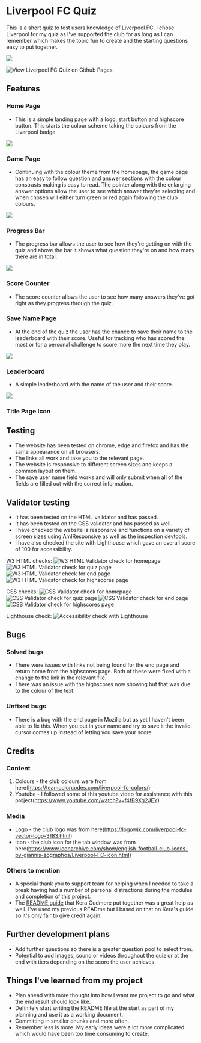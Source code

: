 # Liverpool FC Quiz
This is a short quiz to test users knowledge of Liverpool FC. I chose Liverpool for my quiz as I've supported the club for as long as I can remember which makes the topic fun to create and the starting questions easy to put together.

![](documentation/responsive.jpg)  

![View Liverpool FC Quiz on Github Pages](https://github.com/harry-c26/lfc-quiz)

##  Features

### Home Page

*  This is a simple landing page with a logo, start button and highscore button. This starts the colour scheme taking the colours from the Liverpool badge.  

![](documentation/homepage.jpg)

### Game Page

* Continuing with the colour theme from the homepage, the game page has an easy to follow question and answer sections with the colour constrasts making is easy to read. The pointer along with the enlarging answer options allow the user to see which answer they're selecting and when chosen will either turn green or red again following the club colours. 

![](documentation/game-page.jpg)

### Progress Bar

* The progress bar allows the user to see how they're getting on with the quiz and above the bar it shows what question they're on and how many there are in total. 

![](documentation/progress-bar.jpg)

### Score Counter

* The score counter allows the user to see how many answers they've got right as they progress through the quiz. 

### Save Name Page

* At the end of the quiz the user has the chance to save their name to the leaderboard with their score. Useful for tracking who has scored the most or for a personal challenge to score more the next time they play. 

![](documentation/end-page.jpg)

### Leaderboard

*  A simple leaderboard with the name of the user and their score. 

![](documentation/highscores.jpg)

### Title Page Icon

## Testing

*  The website has been tested on chrome, edge and firefox and has the same appearance on all browsers.
*  The links all work and take you to the relevant page.
*  The website is responsive to different screen sizes and keeps a common layout on them.
*  The save user name field works and will only submit when all of the fields are filled out with the correct information. 

## Validator testing

*  It has been tested on the HTML validator and has passed.
*  It has been tested on the CSS validator and has passed as well.
*  I have checked the website is responsive and functions on a variety of screen sizes using AmIResponsive as well as the inspection devtools.
*  I have also checked the site with Lighthouse which gave an overall score of 100 for accessibility. 

W3 HTML checks:
![W3 HTML Validator check for homepage](documentation/w3-validator-homepage.jpg)
![W3 HTML Validator check for quiz page](documentation/w3-validator-quiz-page.jpg)
![W3 HTML Validator check for end page](documentation/w3-validator-end-page.jpg)
![W3 HTML Validator check for highscores page](documentation/w3-validator-highscores-page.jpg)

CSS checks:
![CSS Validator check for homepage](documentation/css-validator-homepage.jpg)
![CSS Validator check for quiz page](documentation/css-validator-menu.jpg)
![CSS Validator check for end page](documentation/css-validator-book.jpg)
![CSS Validator check for highscores page](documentation/css-validator-book.jpg)

Lighthouse check:
![Accessibility check with Lighthouse](documentation/lighthouse.jpg)

## Bugs

### Solved bugs

* There were issues with links not being found for the end page and return home from the highscores page. Both of these were fixed with a change to the link in the relevant file. 
* There was an issue with the highscores now showing but that was due to the colour of the text. 

### Unfixed bugs

* There is a bug with the end page in Mozilla but as yet I haven't been able to fix this. When you put in your name and try to save it the invalid cursor comes up instead of letting you save your score. 

## Credits

### Content

1. Colours - the club colours were from here(https://teamcolorcodes.com/liverpool-fc-colors/)
2. Youtube - I followed some of this youtube video for assistance with this project(<https://www.youtube.com/watch?v=f4fB9Xg2JEY>)

### Media

* Logo - the club logo was from here(<https://logowik.com/liverpool-fc-vector-logo-3183.html>)
* Icon - the club icon for the tab window was from here(<https://www.iconarchive.com/show/english-football-club-icons-by-giannis-zographos/Liverpool-FC-icon.html>)

### Others to mention

* A special thank you to support team for helping when I needed to take a break having had a number of personal distractions during the modules and completion of this project. 
* The [README guide](https://github.com/kera-cudmore/readme-examples#credits) that Kera Cudmore put together was a great help as well. I've used my previous READme but I based on that on Kera's guide so it's only fair to give credit again.

## Further development plans

* Add further questions so there is a greater question pool to select from.
* Potential to add images, sound or videos throughout the quiz or at the end with tiers depending on the score the user achieves. 

## Things I've learned from my project

* Plan ahead with more thought into how I want me project to go and what the end result should look like. 
* Definitely start writing the README file at the start as part of my planning and use it as a working document. 
* Committing in smaller chunks and more often. 
* Remember less is more. My early ideas were a lot more complicated which would have been too time consuming to create. 
